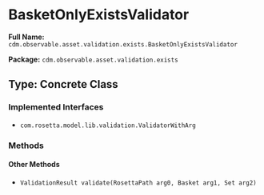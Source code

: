 # BasketOnlyExistsValidator

**Full Name:** `cdm.observable.asset.validation.exists.BasketOnlyExistsValidator`

**Package:** `cdm.observable.asset.validation.exists`

## Type: Concrete Class

### Implemented Interfaces

- `com.rosetta.model.lib.validation.ValidatorWithArg`

### Methods

#### Other Methods

- `ValidationResult validate(RosettaPath arg0, Basket arg1, Set arg2)`

